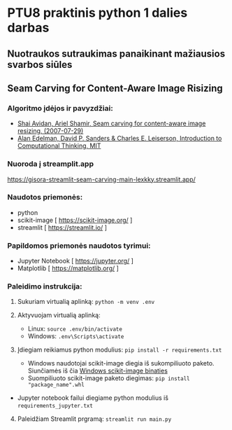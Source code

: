 # PTU8 praktinis python 1 dalies darbas

## Nuotraukos sutraukimas panaikinant mažiausios svarbos siūles
## Seam Carving for Content-Aware Image Risizing 

### Algoritmo įdėjos ir pavyzdžiai:
- [Shai Avidan, Ariel Shamir, Seam carving for content-aware image resizing, (2007-07-29)](https://dl.acm.org/doi/10.1145/1275808.1276390)
- [Alan Edelman, David P. Sanders & Charles E. Leiserson, Introduction to Computational Thinking, MIT](https://computationalthinking.mit.edu/Fall22/images_abstractions/seamcarving/)

### Nuoroda į streamplit.app

https://gisora-streamlit-seam-carving-main-lexkky.streamlit.app/

### Naudotos priemonės:
- python
- scikit-image [ https://scikit-image.org/ ]
- streamlit [ https://streamlit.io/ ]

### Papildomos priemonės naudotos tyrimui:
- Jupyter Notebook [ https://jupyter.org/ ]
- Matplotlib [ https://matplotlib.org/ ]

### Paleidimo instrukcija:
1. Sukuriam virtualią aplinką: ```python -m venv .env```
2. Aktyvuojam virtualią aplinką:
    - Linux: ```source .env/bin/activate```
    - Windows: ```.env\Scripts\activate```

3. Įdiegiam reikiamus python modulius: ```pip install -r requirements.txt```
    - Windows naudotojai scikit-image diegia iš sukompiliuoto paketo. Siunčiamės iš čia [Windows scikit-image binaties](https://www.lfd.uci.edu/~gohlke/pythonlibs/#scikit-image)
    - Suompiliuoto scikit-image paketo diegimas: ```pip install "package_name".whl```

- Jupyter notebook failui diegiame python modulius iš ```requirements_jupyter.txt```

4. Paleidžiam Streamlit prgramą: ```streamlit run main.py```



